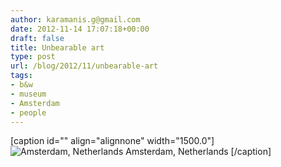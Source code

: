 ```yaml
---
author: karamanis.g@gmail.com
date: 2012-11-14 17:07:18+00:00
draft: false
title: Unbearable art
type: post
url: /blog/2012/11/unbearable-art
tags:
- b&w
- museum
- Amsterdam
- people
---
```


[caption id="" align="alignnone" width="1500.0"]![ Amsterdam, Netherlands ](https://images.squarespace-cdn.com/content/v1/4f3f61bae4b063b909445965/1352912859543-KWCRB92TADTQEU2UOQGG/ke17ZwdGBToddI8pDm48kF9aEDQaTpZHfWEO2zppK7Z7gQa3H78H3Y0txjaiv_0fDoOvxcdMmMKkDsyUqMSsMWxHk725yiiHCCLfrh8O1z5QPOohDIaIeljMHgDF5CVlOqpeNLcJ80NK65_fV7S1UX7HUUwySjcPdRBGehEKrDf5zebfiuf9u6oCHzr2lsfYZD7bBzAwq_2wCJyqgJebgg/20121103-IMG_5159.jpg?format=original)
 Amsterdam, Netherlands [/caption]
